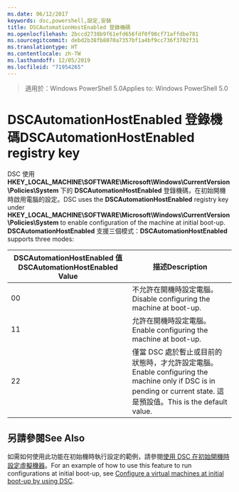 ```yaml
---
ms.date: 06/12/2017
keywords: dsc,powershell,設定,安裝
title: DSCAutomationHostEnabled 登錄機碼
ms.openlocfilehash: 2bccd2738b9f61efd656fdf0f98cf71affdbe781
ms.sourcegitcommit: debd2b38fb8070a7357bf1a4bf9cc736f3702f31
ms.translationtype: HT
ms.contentlocale: zh-TW
ms.lasthandoff: 12/05/2019
ms.locfileid: "71954265"
---
```

><span data-ttu-id="4e66a-103">適用於：Windows PowerShell 5.0</span><span class="sxs-lookup"><span data-stu-id="4e66a-103">Applies to: Windows PowerShell 5.0</span></span>

# <a name="dscautomationhostenabled-registry-key"></a><span data-ttu-id="4e66a-104">DSCAutomationHostEnabled 登錄機碼</span><span class="sxs-lookup"><span data-stu-id="4e66a-104">DSCAutomationHostEnabled registry key</span></span>

<span data-ttu-id="4e66a-105">DSC 使用 **HKEY_LOCAL_MACHINE\SOFTWARE\Microsoft\Windows\CurrentVersion\Policies\System** 下的 **DSCAutomationHostEnabled** 登錄機碼，在初始開機時啟用電腦的設定。</span><span class="sxs-lookup"><span data-stu-id="4e66a-105">DSC uses the **DSCAutomationHostEnabled** registry key under **HKEY_LOCAL_MACHINE\SOFTWARE\Microsoft\Windows\CurrentVersion\Policies\System** to enable configuration of the machine at initial boot-up.</span></span>
<span data-ttu-id="4e66a-106">**DSCAutomationHostEnabled** 支援三個模式：</span><span class="sxs-lookup"><span data-stu-id="4e66a-106">**DSCAutomationHostEnabled** supports three modes:</span></span>

|  <span data-ttu-id="4e66a-107">DSCAutomationHostEnabled 值</span><span class="sxs-lookup"><span data-stu-id="4e66a-107">DSCAutomationHostEnabled Value</span></span>  |  <span data-ttu-id="4e66a-108">描述</span><span class="sxs-lookup"><span data-stu-id="4e66a-108">Description</span></span>   |
|---|---|
<span data-ttu-id="4e66a-109">0</span><span class="sxs-lookup"><span data-stu-id="4e66a-109">0</span></span> | <span data-ttu-id="4e66a-110">不允許在開機時設定電腦。</span><span class="sxs-lookup"><span data-stu-id="4e66a-110">Disable configuring the machine at boot-up.</span></span> |
<span data-ttu-id="4e66a-111">1</span><span class="sxs-lookup"><span data-stu-id="4e66a-111">1</span></span> | <span data-ttu-id="4e66a-112">允許在開機時設定電腦。</span><span class="sxs-lookup"><span data-stu-id="4e66a-112">Enable configuring the machine at boot-up.</span></span> |
<span data-ttu-id="4e66a-113">2</span><span class="sxs-lookup"><span data-stu-id="4e66a-113">2</span></span> | <span data-ttu-id="4e66a-114">僅當 DSC 處於暫止或目前的狀態時，才允許設定電腦。</span><span class="sxs-lookup"><span data-stu-id="4e66a-114">Enable configuring the machine only if DSC is in pending or current state.</span></span> <span data-ttu-id="4e66a-115">這是預設值。</span><span class="sxs-lookup"><span data-stu-id="4e66a-115">This is the default value.</span></span> |

## <a name="see-also"></a><span data-ttu-id="4e66a-116">另請參閱</span><span class="sxs-lookup"><span data-stu-id="4e66a-116">See Also</span></span>

<span data-ttu-id="4e66a-117">如需如何使用此功能在初始機時執行設定的範例，請參閱[使用 DSC 在初始開機時設定虛擬機器](bootstrapDsc.md)。</span><span class="sxs-lookup"><span data-stu-id="4e66a-117">For an example of how to use this feature to run configurations at initial boot-up, see [Configure a virtual machines at initial boot-up by using DSC](bootstrapDsc.md).</span></span>

